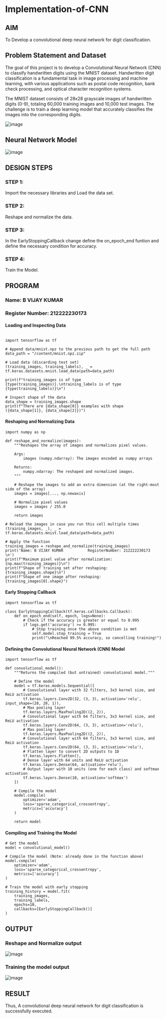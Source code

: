 # Implementation-of-CNN

## AIM

To Develop a convolutional deep neural network for digit classification.

## Problem Statement and Dataset

The goal of this project is to develop a Convolutional Neural Network (CNN) to classify handwritten digits using the MNIST dataset. Handwritten digit classification is a fundamental task in image processing and machine learning, with various applications such as postal code recognition, bank check processing, and optical character recognition systems.

The MNIST dataset consists of 28x28 grayscale images of handwritten digits (0-9), totaling 60,000 training images and 10,000 test images. The challenge is to train a deep learning model that accurately classifies the images into the corresponding digits.

![image](https://github.com/user-attachments/assets/a93e4403-1c26-45c9-95fc-14d94784f56d)


## Neural Network Model

![image](https://github.com/user-attachments/assets/5d339047-7d25-4655-b3a4-c1fb7bde2529)


## DESIGN STEPS

### STEP 1:

Import the necessary libraries and Load the data set.

### STEP 2:

Reshape and normalize the data.

### STEP 3:

In the EarlyStoppingCallback change define the on_epoch_end funtion and define the necessary condition for accuracy.

### STEP 4:

Train the Model.

## PROGRAM

### Name: B VIJAY KUMAR

### Register Number: 212222230173

#### Loading and Inspecting Data

```

import tensorflow as tf

# Append data/mnist.npz to the previous path to get the full path
data_path = "/content/mnist.npz.zip"

# Load data (discarding test set)
(training_images, training_labels), _ = tf.keras.datasets.mnist.load_data(path=data_path)

print(f"training_images is of type {type(training_images)}.\ntraining_labels is of type {type(training_labels)}\n")

# Inspect shape of the data
data_shape = training_images.shape
print(f"There are {data_shape[0]} examples with shape ({data_shape[1]}, {data_shape[2]})")

```

#### Reshaping and Normalizing Data

```
import numpy as np

def reshape_and_normalize(images):
    """Reshapes the array of images and normalizes pixel values.

    Args:
        images (numpy.ndarray): The images encoded as numpy arrays

    Returns:
        numpy.ndarray: The reshaped and normalized images.
    """

    # Reshape the images to add an extra dimension (at the right-most side of the array)
    images = images[..., np.newaxis]

    # Normalize pixel values
    images = images / 255.0

    return images

# Reload the images in case you run this cell multiple times
(training_images, _), _ = tf.keras.datasets.mnist.load_data(path=data_path)

# Apply the function
training_images = reshape_and_normalize(training_images)
print('Name: B VIJAY KUMAR           RegisterNumber: 212222230173      \n')
print(f"Maximum pixel value after normalization: {np.max(training_images)}\n")
print(f"Shape of training set after reshaping: {training_images.shape}\n")
print(f"Shape of one image after reshaping: {training_images[0].shape}")

```

#### Early Stopping Callback

```
import tensorflow as tf

class EarlyStoppingCallback(tf.keras.callbacks.Callback):
    def on_epoch_end(self, epoch, logs=None):
        # Check if the accuracy is greater or equal to 0.995
        if logs.get('accuracy') >= 0.995:
            # Stop training once the above condition is met
            self.model.stop_training = True
            print("\nReached 99.5% accuracy, so cancelling training!")

```

#### Defining the Convolutional Neural Network (CNN) Model

```
import tensorflow as tf

def convolutional_model():
    """Returns the compiled (but untrained) convolutional model."""
    
    # Define the model
    model = tf.keras.models.Sequential([
        # Convolutional layer with 32 filters, 3x3 kernel size, and ReLU activation
        tf.keras.layers.Conv2D(32, (3, 3), activation='relu', input_shape=(28, 28, 1)),
        # Max pooling layer
        tf.keras.layers.MaxPooling2D((2, 2)),
        # Convolutional layer with 64 filters, 3x3 kernel size, and ReLU activation
        tf.keras.layers.Conv2D(64, (3, 3), activation='relu'),
        # Max pooling layer
        tf.keras.layers.MaxPooling2D((2, 2)),
        # Convolutional layer with 64 filters, 3x3 kernel size, and ReLU activation
        tf.keras.layers.Conv2D(64, (3, 3), activation='relu'),
        # Flatten layer to convert 2D outputs to 1D
        tf.keras.layers.Flatten(),
        # Dense layer with 64 units and ReLU activation
        tf.keras.layers.Dense(64, activation='relu'),
        # Output layer with 10 units (one for each class) and softmax activation
        tf.keras.layers.Dense(10, activation='softmax')
    ])
    
    # Compile the model
    model.compile(
        optimizer='adam',
        loss='sparse_categorical_crossentropy',
        metrics=['accuracy']
    )

    return model

```

#### Compiling and Training the Model

```
# Get the model
model = convolutional_model()

# Compile the model (Note: already done in the function above)
model.compile(
    optimizer='adam',
    loss='sparse_categorical_crossentropy',
    metrics=['accuracy']
)

# Train the model with early stopping
training_history = model.fit(
    training_images, 
    training_labels, 
    epochs=10, 
    callbacks=[EarlyStoppingCallback()]
)

```
## OUTPUT

### Reshape and Normalize output

![image](https://github.com/user-attachments/assets/6e96c4c5-6467-4f13-8bfd-3b827eca9932)

### Training the model output

![image](https://github.com/user-attachments/assets/f90193db-f4e4-41b2-a39c-0c2064c5d8b7)



## RESULT
Thus, A convolutional deep neural network for digit classification is successfully executed.
